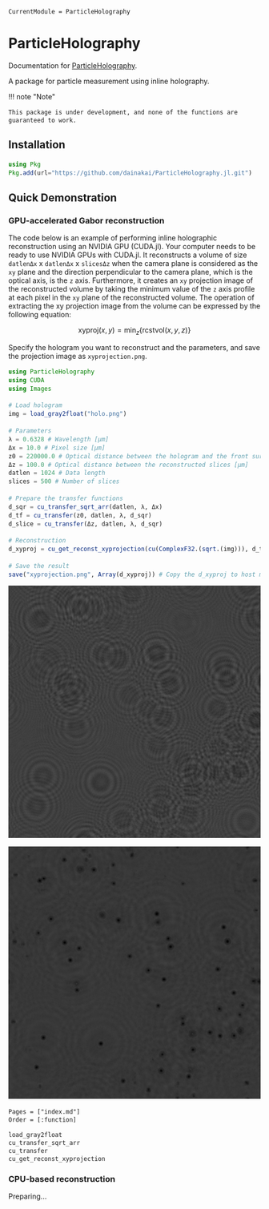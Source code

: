 ```@meta
CurrentModule = ParticleHolography
```

# ParticleHolography

Documentation for [ParticleHolography](https://github.com/dainakai/ParticleHolography.jl).

A package for particle measurement using inline holography.


!!! note "Note" 

    This package is under development, and none of the functions are guaranteed to work.


## Installation

```julia
using Pkg
Pkg.add(url="https://github.com/dainakai/ParticleHolography.jl.git")
```

## Quick Demonstration

### GPU-accelerated Gabor reconstruction

The code below is an example of performing inline holographic reconstruction using an NVIDIA GPU (CUDA.jl). Your computer needs to be ready to use NVIDIA GPUs with CUDA.jl. It reconstructs a volume of size `datlenΔx` x `datlenΔx` x `slicesΔz` when the camera plane is considered as the `xy` plane and the direction perpendicular to the camera plane, which is the optical axis, is the `z` axis. Furthermore, it creates an `xy` projection image of the reconstructed volume by taking the minimum value of the `z` axis profile at each pixel in the `xy` plane of the reconstructed volume. The operation of extracting the xy projection image from the volume can be expressed by the following equation:

```math
\mathrm{xyproj}(x, y) = \min_{z} \left\{ \mathrm{rcstvol}(x, y, z) \right\}
```

Specify the hologram you want to reconstruct and the parameters, and save the projection image as `xyprojection.png`. 

```julia
using ParticleHolography
using CUDA
using Images

# Load hologram
img = load_gray2float("holo.png")

# Parameters
λ = 0.6328 # Wavelength [μm] 
Δx = 10.0 # Pixel size [μm]
z0 = 220000.0 # Optical distance between the hologram and the front surface of the reconstruction volume [μm]
Δz = 100.0 # Optical distance between the reconstructed slices [μm]
datlen = 1024 # Data length
slices = 500 # Number of slices

# Prepare the transfer functions
d_sqr = cu_transfer_sqrt_arr(datlen, λ, Δx)
d_tf = cu_transfer(z0, datlen, λ, d_sqr)
d_slice = cu_transfer(Δz, datlen, λ, d_sqr)

# Reconstruction
d_xyproj = cu_get_reconst_xyprojection(cu(ComplexF32.(sqrt.(img))), d_tf, d_slice, slices)

# Save the result
save("xyprojection.png", Array(d_xyproj)) # Copy the d_xyproj to host memory with Array()
```

![holo.png](assets/holo.png)

![xyprojection.png](assets/xyprojection.png)

```@index
Pages = ["index.md"]
Order = [:function]
```

```@docs
load_gray2float
cu_transfer_sqrt_arr
cu_transfer
cu_get_reconst_xyprojection
```

### CPU-based reconstruction

Preparing...



